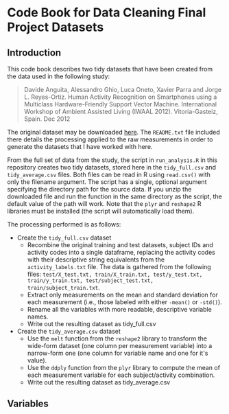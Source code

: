 # Code Book for Data Cleaning Final Project Datasets

## Introduction
This code book describes two tidy datasets that have been created from the data used in the following study:

> Davide Anguita, Alessandro Ghio, Luca Oneto, Xavier Parra and Jorge L. Reyes-Ortiz. Human Activity Recognition on Smartphones using a Multiclass Hardware-Friendly Support Vector Machine. International Workshop of Ambient Assisted Living (IWAAL 2012). Vitoria-Gasteiz, Spain. Dec 2012 


The original dataset may be downloaded [here](https://d396qusza40orc.cloudfront.net/getdata%2Fprojectfiles%2FUCI%20HAR%20Dataset.zip). The ````README.txt```` file included there details the processing applied to the raw measurements in order to generate the datasets that I have worked with here.

From the full set of data from the study, the script in ````run_analysis.R```` in this repository creates two tidy datasets, stored here in the ````tidy_full.csv```` and ````tidy_average.csv```` files. Both files can be read in R using ````read.csv()```` with only the filename argument. The script has a single, optional argument specifying the directory path for the source data. If you unzip the downloaded file and run the function in the same directory as the script, the default value of the path will work. Note that the ````plyr```` and ````reshape2```` R libraries must be installed (the script will automatically load them).

The processing performed is as follows:

* Create the ````tidy_full.csv```` dataset
    * Recombine the original training and test datasets, subject IDs and activity codes into a single dataframe, replacing the activity codes with their descriptive string equivalents from the ````activity_labels.txt```` file. The data is gathered from the following files: ````test/X_test.txt, train/X_train.txt, test/y_test.txt, train/y_train.txt, test/subject_test.txt, train/subject_train.txt````.
    * Extract only measurements on the mean and standard deviation for each measurement (i.e., those labeled with either ```-mean()``` or ```-std()```).
    * Rename all the variables with more readable, descriptive variable names.
    * Write out the resulting dataset as tidy_full.csv
* Create the ````tidy_average.csv```` dataset
    * Use the ````melt```` function from the ````reshape2```` library to transform the wide-form dataset (one column per measurement variable) into a narrow-form one (one column for variable name and one for it's value).
    * Use the ````ddply```` function from the ````plyr```` library to compute the mean of each measurement variable for each subject/activity combination.
    * Write out the resulting dataset as tidy_average.csv

## Variables


